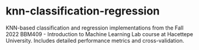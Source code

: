 # knn-classification-regression
KNN-based classification and regression implementations from the Fall 2022 BBM409 - Introduction to Machine Learning Lab course at Hacettepe University. Includes detailed performance metrics and cross-validation.
